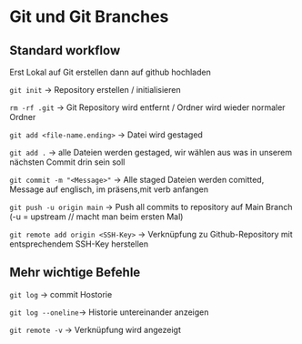 # Git und Git Branches

## Standard workflow

Erst Lokal auf Git erstellen dann auf github hochladen

`git init` &rarr; Repository erstellen / initialisieren

`rm -rf .git` &rarr; Git Repository wird entfernt / Ordner wird wieder normaler Ordner

`git add <file-name.ending>` &rarr; Datei wird gestaged

`git add .` &rarr; alle Dateien werden gestaged, wir wählen aus was in unserem nächsten Commit drin sein soll

`git commit -m "<Message>"` &rarr; Alle staged Dateien werden comitted, Message auf englisch, im präsens,mit verb anfangen

`git push -u origin main` &rarr; Push all commits to repository auf Main Branch (-u = upstream // macht man beim ersten Mal)

`git remote add origin <SSH-Key>` &rarr; Verknüpfung zu Github-Repository mit entsprechendem SSH-Key herstellen

## Mehr wichtige Befehle

`git log` &rarr; commit Hostorie

`git log --oneline`&rarr; Historie untereinander anzeigen

`git remote -v` &rarr; Verknüpfung wird angezeigt
